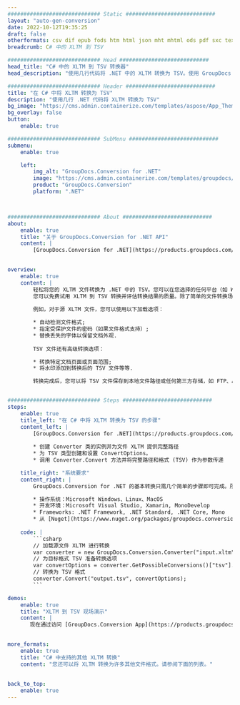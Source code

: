 ```yaml
---
############################# Static ############################
layout: "auto-gen-conversion"
date: 2022-10-12T19:35:25
draft: false
otherformats: csv dif epub fods htm html json mht mhtml ods pdf sxc tex tsv xlam xls xlsb xlsm xlsx xlt xltm xltx xml xps
breadcrumb: C# 中的 XLTM 到 TSV

############################# Head ############################
head_title: "C# 中的 XLTM 到 TSV 转换器"
head_description: "使用几行代码将 .NET 中的 XLTM 转换为 TSV。使用 GroupDocs 文档转换 API 转换 160 多种文件格式。"

############################# Header ############################
title: "在 C# 中将 XLTM 转换为 TSV"
description: "使用几行 .NET 代码将 XLTM 转换为 TSV"
bg_image: "https://cms.admin.containerize.com/templates/aspose/App_Themes/V3/images/bg/header1.png"
bg_overlay: false
button:
    enable: true

############################# SubMenu ############################
submenu:
    enable: true

    left:
        img_alt: "GroupDocs.Conversion for .NET"
        image: "https://cms.admin.containerize.com/templates/groupdocs/images/product-logos/90x90-noborder/groupdocs-conversion-net.png"
        product: "GroupDocs.Conversion"
        platform: ".NET"



############################# About ############################
about:
    enable: true
    title: "关于 GroupDocs.Conversion for .NET API"
    content: |
        [GroupDocs.Conversion for .NET](https://products.groupdocs.com/conversion/net/)可用于转换Microsoft Word、Excel、PowerPoint、PDF、Visio等格式。 GroupDocs.Conversion 是一个独立的 API，适用于需要高性能的后端和内部系统。它不依赖于任何软件，例如 Microsoft 或 Open Office。
    

overview:
    enable: true
    content: |
        轻松将您的 XLTM 文件转换为 .NET 中的 TSV。您可以在您选择的任何平台（如 Windows、Linux、macOS）中仅使用几行 C# 代码行。
        您可以免费试用 XLTM 到 TSV 转换并评估转换结果的质量。除了简单的文件转换场景，您还可以尝试更高级的选项来加载源 XLTM 文件和保存输出 TSV 结果。 
        
        例如，对于源 XLTM 文件，您可以使用以下加载选项：

        * 自动检测文件格式;
        * 指定受保护文件的密码（如果文件格式支持）;
        * 替换丢失的字体以保留文档外观.
        
        TSV 文件还有高级转换选项：

        * 转换特定文档页面或页面范围;
        * 将水印添加到转换后的 TSV 文件等等.

        转换完成后，您可以将 TSV 文件保存到本地文件路径或任何第三方存储，如 FTP、Amazon S3、Google Drive、Dropbox 等。请注意 - 将 XLTM 转换为 TSV 无需安装任何额外的软件 - 如 MS Office、Open Office、Adobe Acrobat Reader 等。


############################# Steps ############################
steps:
    enable: true
    title_left: "在 C# 中将 XLTM 转换为 TSV 的步骤"
    content_left: |
        [GroupDocs.Conversion for .NET](https://products.groupdocs.com/conversion/net/) 使开发人员只需几行代码即可轻松地将 XLTM 文件转换为 TSV。
        
        * 创建 Converter 类的实例并为文件 XLTM 提供完整路径
        * 为 TSV 类型创建和设置 ConvertOptions。
        * 调用 Converter.Convert 方法并将完整路径和格式 (TSV) 作为参数传递

    title_right: "系统要求"
    content_right: |
        GroupDocs.Conversion for .NET 的基本转换只需几个简单的步骤即可完成。所有主要平台和操作系统都支持我们的 API。在执行以下代码之前，请确保您的系统上安装了以下先决条件。

        * 操作系统：Microsoft Windows、Linux、MacOS
        * 开发环境：Microsoft Visual Studio, Xamarin, MonoDevelop
        * Frameworks: .NET Framework, .NET Standard, .NET Core, Mono
        * 从 [Nuget](https://www.nuget.org/packages/groupdocs.conversion) 获取最新的 GroupDocs.Conversion for .NET
         
    code: |
        ```csharp    
        // 加载源文件 XLTM 进行转换
        var converter = new GroupDocs.Conversion.Converter("input.xltm");
        // 为目标格式 TSV 准备转换选项
        var convertOptions = converter.GetPossibleConversions()["tsv"].ConvertOptions;
        // 转换为 TSV 格式
        converter.Convert("output.tsv", convertOptions);
        ```

demos:
    enable: true
    title: "XLTM 到 TSV 现场演示"
    content: |
       现在通过访问 [GroupDocs.Conversion App](https://products.groupdocs.app/conversion/family) 网站将 XLTM 转换为 TSV。在线演示具有以下优点
          

more_formats:
    enable: true
    title: "C# 中支持的其他 XLTM 转换"
    content: "您还可以将 XLTM 转换为许多其他文件格式。请参阅下面的列表。"
       
       
back_to_top:
    enable: true
---
```

